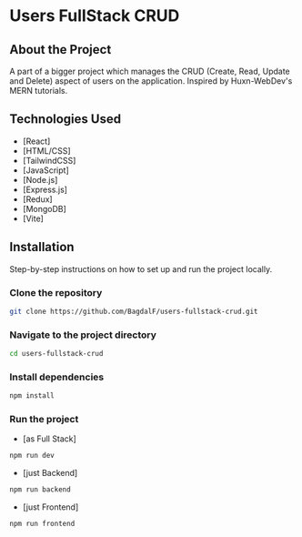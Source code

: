# Users FullStack CRUD

## About the Project

A part of a bigger project which manages the CRUD (Create, Read, Update and Delete) aspect of users on the application. Inspired by Huxn-WebDev's MERN tutorials.

## Technologies Used

- [React]
- [HTML/CSS]
- [TailwindCSS]
- [JavaScript]
- [Node.js]
- [Express.js]
- [Redux]
- [MongoDB]
- [Vite]

## Installation

Step-by-step instructions on how to set up and run the project locally.

### Clone the repository

```bash
git clone https://github.com/BagdalF/users-fullstack-crud.git
```

### Navigate to the project directory

```bash
cd users-fullstack-crud
```

### Install dependencies

```bash
npm install
```

### Run the project

- [as Full Stack]
```bash
npm run dev
```

- [just Backend]
```bash
npm run backend
```

- [just Frontend]
```bash
npm run frontend
```

